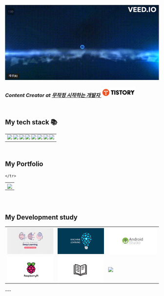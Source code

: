 <!--
**yoonhyochang/yoonhyochang** is a ✨ _special_ ✨ repository because its `README.md` (this file) appears on your GitHub profile.
<img src="image.jpg" align="left" width="100" height="100" alt="image description">


Here are some ideas to get you started:
- 🔭 I’m currently working on ...
- 🌱 I’m currently learning ...
- 👯 I’m looking to collaborate on ...
- 🤔 I’m looking for help with ...
- 💬 Ask me about ...
- 📫 How to reach me: ...
- 😄 Pronouns: ...
- ⚡ Fun fact: ...
-->

<img src="https://github.com/yoonhyochang/Warehouse/blob/main/hi%20(3).gif?raw=true"  width="1000" alt="안녕하세요 it 개발자를 꿈꾸는 윤효창입니다.">


<p>
  <em>
    <h3>
    Content Creator at
      <a href="https://parkit.tistory.com/">
        무작정 시작하는 개발자  <img src="https://github.com/yoonhyochang/Warehouse/blob/main/logotype.png?raw=true" height="30px" />
      </a>
    </h3>
  </em>

 
</p>

<br />
<h2> My tech stack 📚 </h2>

<table>
          <td>
            <img src="https://img.shields.io/badge/Java-007396?style=for-the-badge&logo=java&logoColor=white"/>
            <img src="https://img.shields.io/badge/HTML5-E34F26?style=for-the-badge&logo=HTML5&logoColor=white"/>
            <img src="https://img.shields.io/badge/CSS3-1572B6?style=for-the-badge&logo=CSS3&logoColor=white"/>
            <img src="https://img.shields.io/badge/JavaScript-F7DF1E?style=for-the-badge&logo=JavaScript&logoColor=white"/>
            <img src="https://img.shields.io/badge/Firebase-FFCA28?style=for-the-badge&logo=Firebase&logoColor=white"/>
            <img src="https://img.shields.io/badge/Oracle 11g-F80000?style=for-the-badge&logo=Oracle&logoColor=white"/>
            <img src="https://img.shields.io/badge/Git-F05032?style=for-the-badge&logo=Git&logoColor=white"/>
            <img src="https://img.shields.io/badge/GitHub-181717?style=for-the-badge&logo=GitHub&logoColor=white"/>
        </td>
    </tr>
</table>

<br/>

<h2>My Portfolio</h2>
<table>
  <tbody>
    <tr>
       <td>
        <a href="https://parkit.tistory.com/category/%ED%94%84%EB%A1%9C%EC%A0%9D%ED%8A%B8" title="감정ai">
          <img align="center" src="https://user-images.githubusercontent.com/116787968/236611315-81d78f96-9e1b-49c9-93b8-c1dbeaae21bf.png" width="300" alt-text="TypeScript Course">
        </a>
      </td>
      
    </tr>
  </tbody>
</table>
<br/>
<br/>

<h2>My Development study</h2> 
<table>
  <tbody>
    <tr>
      <td>
        <a href="https://parkit.tistory.com/category/%EB%94%A5%EB%9F%AC%EB%8B%9D" title="딥러닝 공부">
          <img align="center" src="https://github.com/yoonhyochang/Warehouse/blob/main/deeb.png" width="300" alt-text="React Course">
        </a>
      </td>
      <td>
        <a href="https://parkit.tistory.com/category/%EB%A8%B8%EC%8B%A0%EB%9F%AC%EB%8B%9D" title="머신러닝">
          <img align="center" src="https://github.com/yoonhyochang/Warehouse/blob/main/Machine.png" width="300" alt-text="TypeScript Course">
        </a>
      </td>
      <td>
        <a href="https://parkit.tistory.com/category/%EC%95%88%EB%93%9C%EB%A1%9C%EC%9D%B4%EB%93%9C" title="안드로이드">
          <img align="center" src="https://github.com/yoonhyochang/Warehouse/blob/main/Android.png" width="300" alt-text="NodeJS Course">
        </a>
      </td>
    </tr>
    <tr>
      <td>
        <a href=https://parkit.tistory.com/category/%EB%9D%BC%EC%A6%88%EB%B2%A0%EB%A6%AC%ED%8C%8C%EC%9D%B4" title="라즈베리파이">
          <img align="center" src="https://github.com/yoonhyochang/Warehouse/blob/main/Raspberry.png" width="300" alt-text="React Course">
        </a>
      </td>
      <td>
        <a href="https://parkit.tistory.com/category/%EC%9D%BC%EA%B8%B0" title="일기">
          <img align="center" src="https://github.com/yoonhyochang/Warehouse/blob/main/diary.png" width="300" alt-text="TypeScript Course">
        </a>
      </td>       
      <td>
        <a href=https://parkit.tistory.com/category/%EB%85%BC%EB%AC%B8%EB%B2%88%EC%97%AD" title="논문번역">
          <img align="center" src="https://user-images.githubusercontent.com/116787968/236611228-df02c240-677b-4785-b295-1bf4eebbaa82.png" width="300" alt-text="TypeScript Course">
        </a>
      </td>                                                                                                                                          
         </tr>

  </tbody>
</table>
---

<p align="center">

</p>
